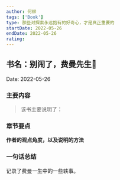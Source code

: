 ```yaml
---
author: 何柳
tags: ['Book']
type: 那些对探索永远抱有的好奇心，才是真正重要的
startDate: 2022-05-26
endDate: 2022-05-26
rating: 
---
```


## 书名：别闹了，费曼先生📖
 
Date: 2022-05-26 

### 主要内容
> 该书主要说明了：


### 章节要点
**作者的观点角度，以及说明的方法**


### 一句话总结
记录了费曼一生中的一些轶事。


